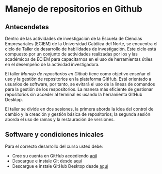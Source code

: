 # Manejo de repositorios en Github

## Antecendetes

Dentro de las actividades de investigación de la Escuela de Ciencias Empresariales (ECIEM) de la Universidad Católica del Norte, se encuentra el ciclo de Taller de desarrollo de habilidades de investigación. Este ciclo está compuesto por un conjunto de actividades realizadas por los y las académicos de ECIEM para capacitarnos en el uso de herramientas útiles en el desempeño de la actividad investigadora.

El taller *Manejo de repositorios en Github* tiene como objetivo enseñar el uso y la gestión de repositorios en la plataforma GitHub. Está orientado a usuarios de software, por tanto, se evitará el uso de la lineas de comandos para la gestión de los respositorios. La manera más eficiente de gestionar repositorios sin acceder al terminal es usando la herramienta GitHub Desktop.

El taller se divide en dos sesiones, la primera aborda la idea del control de cambio y la creación y gestión básica de repositorios; la segunda sesión aborda el uso de ramas y la restauración de versiones.

## Software y condiciones inicales

Para el correcto desarrollo del curso usted debe:

 - Cree su cuenta en GitHub accediendo [aqií](https://github.com/login)
 - Descargue e instale Git desde [aquí](https://git-scm.com/downloads)
 - Descargue e instale GitHub Desktop desde [aquí](https://desktop.github.com/)
